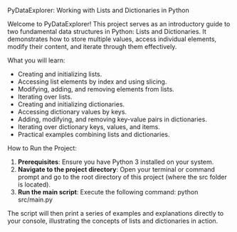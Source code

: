 PyDataExplorer: Working with Lists and Dictionaries in Python

Welcome to PyDataExplorer! This project serves as an introductory guide to two fundamental data structures in Python: Lists and Dictionaries. It demonstrates how to store multiple values, access individual elements, modify their content, and iterate through them effectively.

What you will learn:
- Creating and initializing lists.
- Accessing list elements by index and using slicing.
- Modifying, adding, and removing elements from lists.
- Iterating over lists.
- Creating and initializing dictionaries.
- Accessing dictionary values by keys.
- Adding, modifying, and removing key-value pairs in dictionaries.
- Iterating over dictionary keys, values, and items.
- Practical examples combining lists and dictionaries.

How to Run the Project:

1.  **Prerequisites**: Ensure you have Python 3 installed on your system.
2.  **Navigate to the project directory**: Open your terminal or command prompt and go to the root directory of this project (where the src folder is located).
3.  **Run the main script**: Execute the following command:
    python src/main.py

The script will then print a series of examples and explanations directly to your console, illustrating the concepts of lists and dictionaries in action.